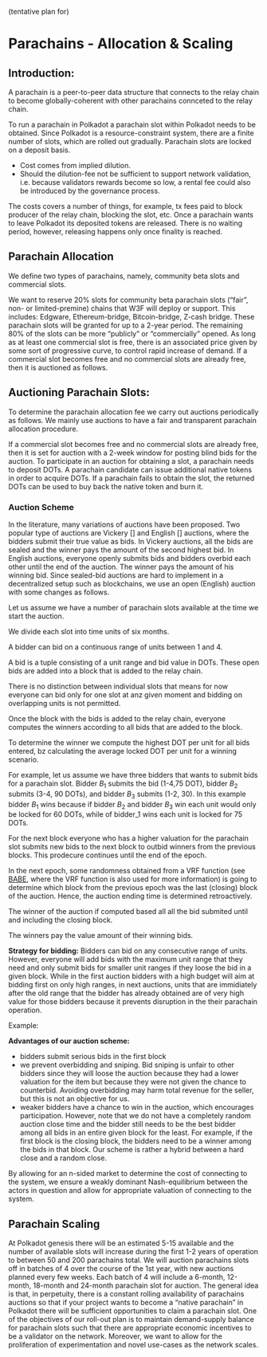 (tentative plan for)

# Parachains - Allocation & Scaling

## Introduction:
A parachain is a peer-to-peer data structure that connects to the relay chain to become globally-coherent with other parachains connceted to the relay chain.

To run a parachain in Polkadot a parachain slot within Polkadot needs to be obtained. Since Polkadot is a resource-constraint system, there are a finite number of slots, which are rolled out gradually. 
Parachain slots are locked on a deposit basis.
- Cost comes from implied dilution.
- Should the dilution-fee not be sufficient to support network validation, i.e. because validators rewards become so low, a rental fee could also be introduced by the governance process.

The costs covers a number of things, for example, tx fees paid to block producer of the relay chain, blocking the slot, etc.
Once a parachain wants to leave Polkadot its deposited tokens are released. There is no waiting period, however, releasing happens only once finality is reached.

## Parachain Allocation

We define two types of parachains, namely, community beta slots and commercial slots. 

We want to reserve 20% slots for community beta parachain slots (“fair”, non- or limited-premine) chains that W3F will deploy or support. This includes: Edgware, Ethereum-bridge, Bitcoin-bridge, Z-cash bridge. These parachain slots will be granted for up to a 2-year period. The remaining 80% of the slots can be more “publicly” or “commercially” opened.
As long as at least one commercial slot is free, there is an associated price given by some sort of progressive curve, to control rapid increase of demand. If a commercial slot becomes free and no commercial slots are already free, then it is auctioned as follows.

## Auctioning Parachain Slots:
To determine the parachain allocation fee we carry out auctions periodically as follows. We mainly use auctions to have a fair and transparent parachain allocation procedure.

If a commercial slot becomes free and no commercial slots are already free, then it is set for auction with a 2-week window for posting blind bids for the auction. To participate in an auction for obtaining a slot, a parachain needs to deposit DOTs. A parachain candidate can issue additional native tokens in order to acquire DOTs. If a parachain fails to obtain the slot, the returned DOTs can be used to buy back the native token and burn it.

### Auction Scheme
In the literature, many variations of auctions have been proposed. Two popular type of auctions are Vickery [] and English [] auctions, where the bidders submit their true value as bids. In Vickery auctions, all the bids are sealed and the winner pays the amount of the second highest bid. In English auctions, everyone openly submits bids and bidders overbid each other until the end of the auction. The winner pays the amount of his winning bid. Since sealed-bid auctions are hard to implement in a decentralized setup such as blockchains, we use an open (English) auction with some changes as follows. 

Let us assume we have a number of parachain slots available at the time we start the auction. 

We divide each slot into time units of six months. 

A bidder can bid on a continuous range of units between 1 and 4. 

A bid is a tuple consisting of a unit range and bid value in DOTs. These open bids are added into a block that is added to the relay chain.

There is no distinction between individual slots that means for now everyone can bid only for one slot at anz given moment and bidding on overlapping units is not permitted.  

Once the block with the bids is added to the relay chain, everyone computes the winners according to all bids that are added to the block.

To determine the winner we compute the highest DOT per unit for all bids entered, bz calculating the average locked DOT per unit for a winning scenario. 

For example, let us assume we have three bidders that wants to submit bids for a parachain slot. Bidder $B_1$ submits the bid (1-4,75 DOT), bidder $B_2$ submits (3-4, 90 DOTs), and bidder $B_3$ submits (1-2, 30). In this example bidder $B_1$ wins because if bidder $B_2$ and bidder $B_3$ win each unit would only be locked for 60 DOTs, while of bidder_1 wins each unit is locked for 75 DOTs. 

For the next block everyone who has a higher valuation for the parachain slot submits new bids to the next block to outbid  winners from the previous blocks. This prodecure continues until the end of the epoch. 

In the next epoch, some randomness obtained from a VRF function (see [BABE](BABE/Babe.md), where the VRF function is also used for more information) is going to determine which block from the previous epoch was the last (closing) block of the auction. Hence, the auction ending time is determined retroactively. 

The winner of the auction if computed based all all the bid submited until and including the closing block. 

The winners pay the value amount of their winning bids. 

**Strategy for bidding:** 
Bidders can bid on any consecutive range of units. However, everyone will add bids with the maximum unit range that they need and only submit bids for smaller unit ranges if they loose the bid in a given block. While in the first auction bidders with a high budget will aim at bidding first on only high ranges, in next auctions, units that are immidiately after the old range that the bidder has already obtained are of very high value for those bidders because it prevents disruption in the their parachain operation. 

Example: 

**Advantages of our auction scheme:**
- bidders submit serious bids in the first block
- we prevent overbidding and sniping. Bid sniping is unfair to other bidders since they will loose the auction because they had a lower valuation for the item but because they were not given the chance to counterbid. Avoiding overbidding may harm total revenue for the seller, but this is not an objective for us.
- weaker bidders have a chance to win in the auction, which encourages participation. However, note that we do not have a completely random auction close time and the bidder still needs to be the best bidder among all bids in an entire given block for the least. For example, if the first block is the closing block, the bidders need to be a winner among the bids in that block. Our scheme is rather a hybrid between a hard close and a random close. 

By allowing for an n-sided market to determine the cost of connecting to the system, we ensure a weakly dominant Nash-equilibrium between the actors in question and allow for appropriate valuation of connecting to the system. 

## Parachain Scaling

At Polkadot genesis there will be an estimated 5-15 available and the number of available slots will increase during the first 1-2 years of operation to between 50 and 200 parachains total. 
We will auction parachains slots off in batches of 4 over the course of the 1st year, with new auctions planned every few weeks. Each batch of 4 will include a 6-month, 12-month, 18-month and 24-month parachain slot for auction. The general idea is that, in perpetuity, there is a constant rolling availability of parachains auctions so that if your project wants to become a “native parachain” in Polkadot there will be sufficient opportunities to claim a parachain slot.
One of the objectives of our roll-out plan is to maintain demand-supply balance for parachain slots such that there are appropriate economic incentives to be a validator on the network. Moreover, we want to allow for the proliferation of experimentation and novel use-cases as the network scales. 


